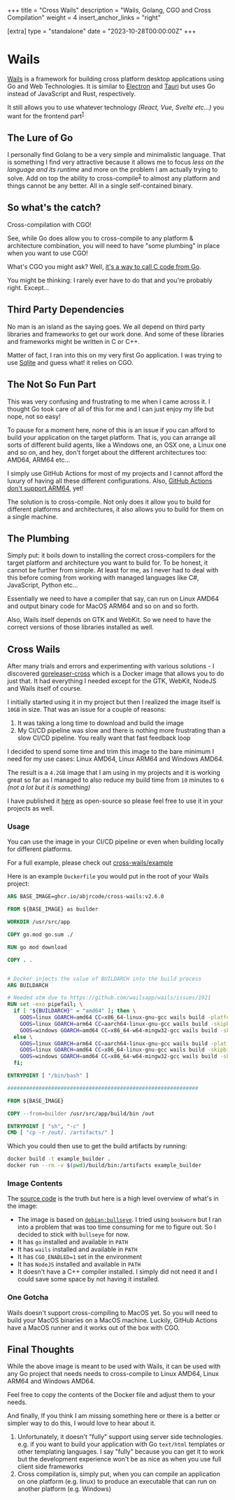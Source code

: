 +++
title = "Cross Wails"
description = "Wails, Golang, CGO and Cross Compilation"
weight = 4
insert_anchor_links = "right"

[extra]
type = "standalone"
date = "2023-10-28T00:00:00Z"
+++

# Wails

[Wails](https://wails.io/) is a framework for building cross platform desktop applications using Go and Web Technologies. It is similar to [Electron](https://www.electronjs.org/) and [Tauri](https://tauri.app/) but uses Go instead of JavaScript and Rust, respectively.

It still allows you to use whatever technology _(React, Vue, Svelte etc...)_ you want for the frontend part<sup><a href="#no_server_side">1</a></sup>

## The Lure of Go

I personally find Golang to be a very simple and minimalistic language. That is something I find very attractive because it allows me to focus _less on the language and its runtime_ and more on the problem I am actually trying to solve. Add on top the ability to cross-compile<sup><a href="#cross_compile">2</a></sup> to almost any platform and things cannot be any better. All in a single self-contained binary.

## So what's the catch?

Cross-compilation with CGO!

See, while Go does allow you to cross-compile to any platform & architecture combination, you will need to have "some plumbing" in place when you want to use CGO!

What's CGO you might ask? Well, [it's a way to call C code from Go](https://go.dev/blog/cgo).

You might be thinking: I rarely ever have to do that and you're probably right. Except...

## Third Party Dependencies

No man is an island as the saying goes. We all depend on third party libraries and frameworks to get our work done. And some of these libraries and frameworks might be written in C or C++.

Matter of fact, I ran into this on my very first Go application. I was trying to use [Sqlite](https://github.com/mattn/go-sqlite3) and guess what! it relies on CGO.

## The Not So Fun Part

This was very confusing and frustrating to me when I came across it. I thought Go took care of all of this for me and I can just enjoy my life but nope, not so easy!

To pause for a moment here, none of this is an issue if you can afford to build your application on the target platform. That is, you can arrange all sorts of different build agents, like a Windows one, an OSX one, a Linux one and so on, and hey, don't forget about the different architectures too: AMD64, ARM64 etc...

I simply use GitHub Actions for most of my projects and I cannot afford the luxury of having all these different configurations. Also, [GitHub Actions don't support ARM64](https://github.com/actions/runner-images/issues/5631), yet!

The solution is to cross-compile. Not only does it allow you to build for different platforms and architectures, it also allows you to build for them on a single machine.

## The Plumbing

Simply put: it boils down to installing the correct cross-compilers for the target platform and architecture you want to build for. To be honest, it cannot be further from simple. At least for me, as I never had to deal with this before coming from working with managed languages like C#, JavaScript, Python etc...

Essentially we need to have a compiler that say, can run on Linux AMD64 and output binary code for MacOS ARM64 and so on and so forth.

Also, Wails itself depends on GTK and WebKit. So we need to have the correct versions of those libraries installed as well.

## Cross Wails

After many trials and errors and experimenting with various solutions - I discovered [goreleaser-cross](https://github.com/goreleaser/goreleaser-cross) which is a Docker image that allows you to do just that. It had everything I needed except for the GTK, WebKit, NodeJS and Wails itself of course.

I initially started using it in my project but then I realized the image itself is `10GB` in size.
That was an issue for a couple of reasons:

1. It was taking a long time to download and build the image
2. My CI/CD pipeline was slow and there is nothing more frustrating than a slow CI/CD pipeline. You really want that fast feedback loop

I decided to spend some time and trim this image to the bare minimum I need for my use cases: Linux AMD64, Linux ARM64 and Windows AMD64.

The result is a `4.2GB` image that I am using in my projects and it is working great so far as I managed to also reduce my build time from `10` minutes to `6` _(not a lot but it is something)_

I have published it [here](https://github.com/abjrcode/cross-wails/tree/main) as open-source so please feel free to use it in your projects as well.

### Usage

You can use the image in your CI/CD pipeline or even when building locally for different platforms.

For a full example, please check out [cross-wails/example](https://github.com/abjrcode/cross-wails/tree/main/example)

Here is an example `Dockerfile` you would put in the root of your Wails project:

```dockerfile
ARG BASE_IMAGE=ghcr.io/abjrcode/cross-wails:v2.6.0

FROM ${BASE_IMAGE} as builder

WORKDIR /usr/src/app

COPY go.mod go.sum ./

RUN go mod download

COPY . .


# Docker injects the value of BUILDARCH into the build process
ARG BUILDARCH

# Needed atm due to https://github.com/wailsapp/wails/issues/1921
RUN set -exo pipefail; \
  if [ "${BUILDARCH}" = "amd64" ]; then \
    GOOS=linux GOARCH=amd64 CC=x86_64-linux-gnu-gcc wails build -platform linux/amd64 -o example-amd64; \
    GOOS=linux GOARCH=arm64 CC=aarch64-linux-gnu-gcc wails build -skipbindings -s -platform linux/arm64 -o example-arm64; \
    GOOS=windows GOARCH=amd64 CC=x86_64-w64-mingw32-gcc wails build -skipbindings -s -platform windows/amd64; \
  else \
    GOOS=linux GOARCH=arm64 CC=aarch64-linux-gnu-gcc wails build -platform linux/arm64 -o example-arm64; \
    GOOS=linux GOARCH=amd64 CC=x86_64-linux-gnu-gcc wails build -skipbindings -s -platform linux/amd64 -o example-amd64; \
    GOOS=windows GOARCH=amd64 CC=x86_64-w64-mingw32-gcc wails build -skipbindings -s -platform windows/amd64; \
  fi;

ENTRYPOINT [ "/bin/bash" ]

#############################################################

FROM ${BASE_IMAGE}

COPY --from=builder /usr/src/app/build/bin /out

ENTRYPOINT [ "sh", "-c" ]
CMD [ "cp -r /out/. /artifacts/" ]
```

Which you could then use to get the build artifacts by running:

```bash
docker build -t example_builder .
docker run --rm -v $(pwd)/build/bin:/artifacts example_builder
```

### Image Contents

The [source code](https://github.com/abjrcode/cross-wails) is the truth but here is a high level overview of what's in the image:

- The image is based on [`debian:bullseye`](https://hub.docker.com/_/debian). I tried using `bookworm` but I ran into a problem that was too time consuming for me to figure out. So I decided to stick with `bullseye` for now.
- It has `go` installed and available in `PATH`
- It has `wails` installed and available in `PATH`
- It has `CGO_ENABLED=1` set in the environment
- It has `NodeJS` installed and available in `PATH`
- It doesn't have a C++ compiler installed. I simply did not need it and I could save some space by not having it installed.

### One Gotcha

Wails doesn't support cross-compiling to MacOS yet. So you will need to build your MacOS binaries on a MacOS machine. Luckily, GitHub Actions have a MacOS runner and it works out of the box with CGO.

## Final Thoughts

While the above image is meant to be used with Wails, it can be used with any Go project that needs needs to cross-compile to Linux AMD64, Linux ARM64 and Windows AMD64.

Feel free to copy the contents of the Docker file and adjust them to your needs.

And finally, If you think I am missing something here or there is a better or simpler way to do this, I would love to hear about it.

<ol id="footnotes"> 
 <li id="no_server_side">Unfortunately, it doesn't "fully" support using server side technologies. e.g. if you want to build your application with Go <code>text/html</code> templates or other templating languages. I say "fully" because you can get it to work but the development experience won't be as nice as when you use full client side frameworks</li>
 <li id="cross_compile">Cross compilation is, simply put, when you can compile an application on one platform (e.g. linux) to produce an executable that can run on another platform (e.g. Windows)</li>
</ol>
